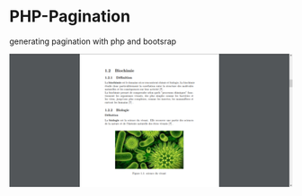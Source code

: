 # PHP-Pagination
generating pagination with php and bootsrap

![image](https://github.com/davidlotfi/some-document-in-Latex/blob/master/biochimie.pdf.png)


